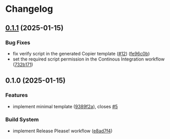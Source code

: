 # Changelog

## [0.1.1](https://github.com/mihaly-farkas/vknglib-templates-copier/compare/v0.1.0...v0.1.1) (2025-01-15)


### Bug Fixes

* fix verify script in the generated Copier template ([#12](https://github.com/mihaly-farkas/vknglib-templates-copier/issues/12)) ([fe96c0b](https://github.com/mihaly-farkas/vknglib-templates-copier/commit/fe96c0bdba0f2c7134857b171cdcc15426232775))
* set the required script permission in the Continous Integration workflow ([732b171](https://github.com/mihaly-farkas/vknglib-templates-copier/commit/732b171997748fa93fd9893809a45d5350fd7112))

## 0.1.0 (2025-01-15)

### Features

* implement minimal
  template ([9389f2a](https://github.com/mihaly-farkas/vknglib-templates-copier/commit/9389f2a48f599a73e98d3889716f2af165160bd5)),
  closes [#5](https://github.com/mihaly-farkas/vknglib-templates-copier/issues/5)

### Build System

* implement Release Please!
  workflow ([e8ad7f4](https://github.com/mihaly-farkas/vknglib-templates-copier/commit/e8ad7f4331b807235bf575cb3b0f7d2dcfc16b46))
